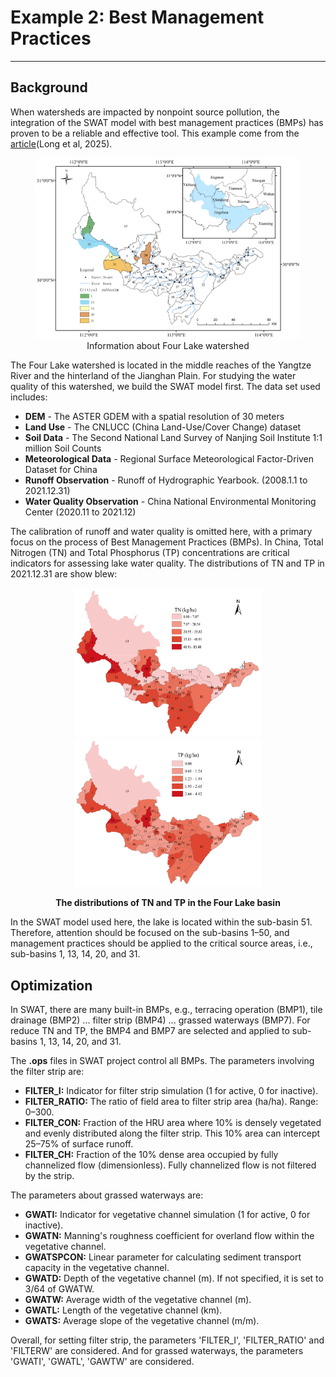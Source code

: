# Example 2: Best Management Practices

---

## Background

When watersheds are impacted by nonpoint source pollution, the integration of the SWAT model with best management practices (BMPs) has proven to be a reliable and effective tool. This example come from the [article](https://www.sciencedirect.com/science/article/pii/S0043135424016877)(Long et al, 2025). 

<figure align="center">
  <img src="./pic/sihu.svg"  width="600"/>
  <figcaption>Information about Four Lake watershed</figcaption>
</figure>

The Four Lake watershed is located in the middle reaches of the Yangtze River and the hinterland of the Jianghan Plain. For studying the water quality of this watershed, we build the SWAT model first. The data set used includes:

- **DEM** - The ASTER GDEM with a spatial resolution of 30 meters
- **Land Use** - The CNLUCC (China Land-Use/Cover Change) dataset 
- **Soil Data** - The Second National Land Survey of Nanjing Soil Institute 1:1 million Soil Counts
- **Meteorological Data** - Regional Surface Meteorological Factor-Driven Dataset for China
- **Runoff Observation** - Runoff of Hydrographic Yearbook. (2008.1.1 to 2021.12.31)
- **Water Quality Observation** - China National Environmental Monitoring Center (2020.11 to 2021.12)

The calibration of runoff and water quality is omitted here, with a primary focus on the process of Best Management Practices (BMPs). In China, Total Nitrogen (TN) and Total Phosphorus (TP) concentrations are critical indicators for assessing lake water quality. The distributions of TN and TP in 2021.12.31 are show blew:

<p align="center"><img src="./pic/TN.svg"  width="300"/> <img src="./pic/TP.svg" width="300"/></p>
<p align="center"><strong>The distributions of TN and TP in the Four Lake basin</strong></p>

In the SWAT model used here, the lake is located within the sub-basin 51. Therefore, attention should be focused on the sub-basins 1–50, and management practices should be applied to the critical source areas, i.e., sub-basins  1, 13, 14, 20, and 31.

## Optimization

In SWAT, there are many built-in BMPs, e.g., terracing operation (BMP1), tile drainage (BMP2) ... filter strip (BMP4) ... grassed waterways (BMP7). For reduce TN and TP, the BMP4 and BMP7 are selected and applied to sub-basins 1, 13, 14, 20, and 31.

The **.ops** files in SWAT project control all BMPs. The parameters involving the filter strip are:

- **FILTER_I:** Indicator for filter strip simulation (1 for active, 0 for inactive).
- **FILTER_RATIO:** The ratio of field area to filter strip area (ha/ha). Range: 0–300.
- **FILTER_CON:** Fraction of the HRU area where 10% is densely vegetated and evenly distributed along the filter strip. This 10% area can intercept 25–75% of surface runoff.
- **FILTER_CH:** Fraction of the 10% dense area occupied by fully channelized flow (dimensionless). Fully channelized flow is not filtered by the strip.

The parameters about grassed waterways are:

- **GWATI:** Indicator for vegetative channel simulation (1 for active, 0 for inactive).
- **GWATN:** Manning's roughness coefficient for overland flow within the vegetative channel.
- **GWATSPCON:** Linear parameter for calculating sediment transport capacity in the vegetative channel.
- **GWATD:** Depth of the vegetative channel (m). If not specified, it is set to 3/64 of GWATW.
- **GWATW:** Average width of the vegetative channel (m).
- **GWATL:** Length of the vegetative channel (km).
- **GWATS:** Average slope of the vegetative channel (m/m).

Overall, for setting filter strip, the parameters 'FILTER_I', 'FILTER_RATIO' and 'FILTERW' are considered. And for grassed waterways, the parameters 'GWATI', 'GWATL', 'GAWTW' are considered.
